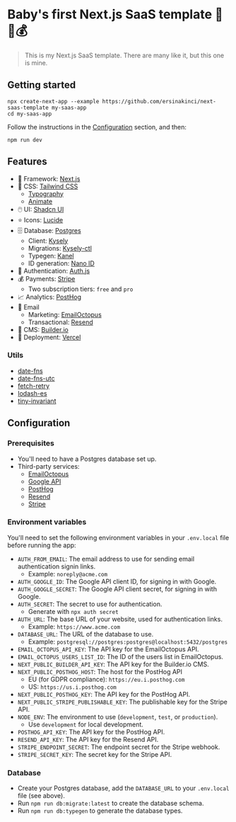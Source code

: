 # Baby's first Next.js SaaS template 👶🍼💰

> This is my Next.js SaaS template. There are many like it, but this one is mine.

## Getting started

```
npx create-next-app --example https://github.com/ersinakinci/next-saas-template my-saas-app
cd my-saas-app
```

Follow the instructions in the [Configuration](#configuration) section, and then:

```
npm run dev
```

## Features

- 🧱 Framework: [Next.js](https://nextjs.org)
- 🎨 CSS: [Tailwind CSS](https://tailwindcss.com)
  - [Typography](https://tailwindcss.com/docs/typography-plugin)
  - [Animate](https://tailwindcss.com/docs/animate-plugin)
- 🖱️ UI: [Shadcn UI](https://ui.shadcn.com)
- ⭐️ Icons: [Lucide](https://lucide.dev)
- 🗄️ Database: [Postgres](https://www.postgresql.org)
  - Client: [Kysely](https://kysely.dev)
  - Migrations: [Kysely-ctl](https://github.com/kysely-org/kysely-ctl)
  - Typegen: [Kanel](https://github.com/kysely-org/kanel)
  - ID generation: [Nano ID](https://github.com/ai/nanoid)
- 🔑 Authentication: [Auth.js](https://authjs.dev/)
- 💰 Payments: [Stripe](https://stripe.com)
  - Two subscription tiers: `free` and `pro`
- 📈 Analytics: [PostHog](https://posthog.com)
- 📧 Email
  - Marketing: [EmailOctopus](https://emailoctopus.com)
  - Transactional: [Resend](https://resend.com)
- 📄 CMS: [Builder.io](https://builder.io)
- 🚀 Deployment: [Vercel](https://vercel.com)

### Utils

- [date-fns](https://github.com/date-fns/date-fns)
- [date-fns-utc](https://github.com/date-fns/utc)
- [fetch-retry](https://github.com/sindresorhus/fetch-retry)
- [lodash-es](https://github.com/lodash/lodash)
- [tiny-invariant](https://github.com/alexreardon/tiny-invariant)

## Configuration

### Prerequisites

- You'll need to have a Postgres database set up.
- Third-party services:
  - [EmailOctopus](https://emailoctopus.com)
  - [Google API](https://console.cloud.google.com)
  - [PostHog](https://posthog.com)
  - [Resend](https://resend.com)
  - [Stripe](https://stripe.com)

### Environment variables

You'll need to set the following environment variables in your `.env.local` file before running the app:

- `AUTH_FROM_EMAIL`: The email address to use for sending email authentication signin links.
  - Example: `noreply@acme.com`
- `AUTH_GOOGLE_ID`: The Google API client ID, for signing in with Google.
- `AUTH_GOOGLE_SECRET`: The Google API client secret, for signing in with Google.
- `AUTH_SECRET`: The secret to use for authentication.
  - Generate with `npx auth secret`
- `AUTH_URL`: The base URL of your website, used for authentication links.
  - Example: `https://www.acme.com`
- `DATABASE_URL`: The URL of the database to use.
  - Example: `postgresql://postgres:postgres@localhost:5432/postgres`
- `EMAIL_OCTOPUS_API_KEY`: The API key for the EmailOctopus API.
- `EMAIL_OCTOPUS_USERS_LIST_ID`: The ID of the users list in EmailOctopus.
- `NEXT_PUBLIC_BUILDER_API_KEY`: The API key for the Builder.io CMS.
- `NEXT_PUBLIC_POSTHOG_HOST`: The host for the PostHog API
  - EU (for GDPR compliance): `https://eu.i.posthog.com`
  - US: `https://us.i.posthog.com`
- `NEXT_PUBLIC_POSTHOG_KEY`: The API key for the PostHog API.
- `NEXT_PUBLIC_STRIPE_PUBLISHABLE_KEY`: The publishable key for the Stripe API.
- `NODE_ENV`: The environment to use (`development`, `test`, or `production`).
  - Use `development` for local development.
- `POSTHOG_API_KEY`: The API key for the PostHog API.
- `RESEND_API_KEY`: The API key for the Resend API.
- `STRIPE_ENDPOINT_SECRET`: The endpoint secret for the Stripe webhook.
- `STRIPE_SECRET_KEY`: The secret key for the Stripe API.

### Database

- Create your Postgres database, add the `DATABASE_URL` to your `.env.local` file (see above).
- Run `npm run db:migrate:latest` to create the database schema.
- Run `npm run db:typegen` to generate the database types.
